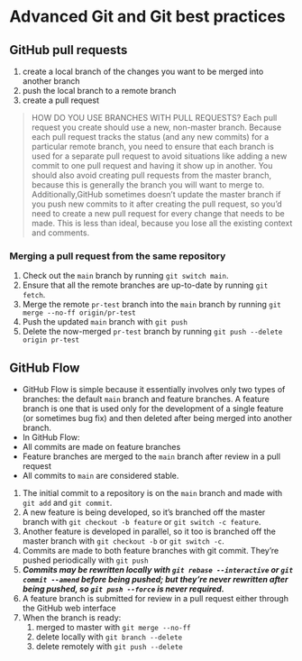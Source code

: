 # Advanced Git and Git best practices

## GitHub pull requests

1. create a local branch of the changes you want to be merged into another branch
2. push the local branch to a remote branch
3. create a pull request

> HOW DO YOU USE BRANCHES WITH PULL REQUESTS? Each pull request you create should use a new, non-master branch. Because
> each pull request tracks the
> status (and any new commits) for a particular remote branch, you need to
> ensure that each branch is used for a separate pull request to avoid situations
> like adding a new commit to one pull request and having it show up in
> another. You should also avoid creating pull requests from the master branch,
> because this is generally the branch you will want to merge to. Additionally,GitHub sometimes doesn’t update the master
> branch if you push new commits to it after creating the pull request, so you’d need to create a new pull
> request for every change that needs to be made. This is less than ideal, because
> you lose all the existing context and comments.

### Merging a pull request from the same repository

1. Check out the `main` branch by running `git switch main`.
2. Ensure that all the remote branches are up-to-date by running `git fetch`.
3. Merge the remote `pr-test` branch into the `main` branch by running `git merge --no-ff origin/pr-test`
4. Push the updated `main` branch with `git push`
5. Delete the now-merged `pr-test` branch by running `git push --delete origin pr-test`

## GitHub Flow

* GitHub Flow is simple because it essentially involves only two types of branches: the default `main` branch and
  feature branches. A feature branch is one that is used only for the development of a single feature (or sometimes bug
  fix) and then deleted after being merged into another branch.
* In GitHub Flow:
* All commits are made on feature branches
* Feature branches are merged to the `main` branch after review in a pull request
* All commits to `main` are considered stable.

1. The initial commit to a repository is on the `main` branch and made with `git add` and `git commit`.
2. A new feature is being developed, so it’s branched off the master branch with `git checkout -b feature` or `git
   switch -c feature`.
3. Another feature is developed in parallel, so it too is branched off the master branch with `git checkout -b`
   or `git switch -c`.
4. Commits are made to both feature branches with git commit. They’re pushed periodically with `git push`
5. _**Commits may be rewritten locally with `git rebase --interactive` or `git commit --amend` before being pushed;
   but they’re never rewritten after being pushed, so `git push --force` is never required.**_
6. A feature branch is submitted for review in a pull request either through the GitHub web interface
7. When the branch is ready:
    1. merged to master with `git merge --no-ff`
    2. delete locally with `git branch --delete`
    3. delete remotely with `git push --delete`